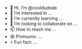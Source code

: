 - 👋 Hi, I’m @cooldudeab
- 👀 I’m interested in ...
- 🌱 I’m currently learning ...
- 💞️ I’m looking to collaborate on ...
- 📫 How to reach me ...
- 😄 Pronouns: ...
- ⚡ Fun fact: ...

<!---
cooldudeab/cooldudeab is a ✨ special ✨ repository because its `README.md` (this file) appears on your GitHub profile.
You can click the Preview link to take a look at your changes.
--->

